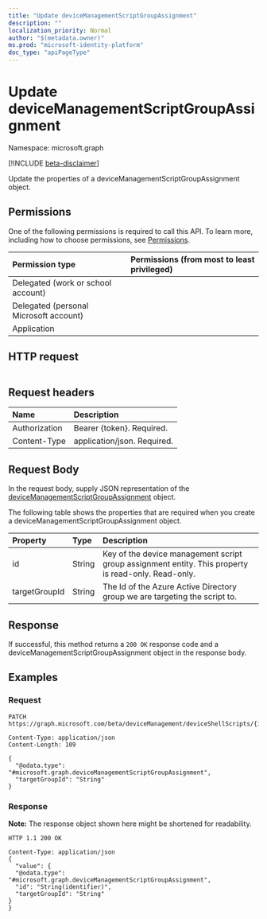 ```yaml
---
title: "Update deviceManagementScriptGroupAssignment"
description: ""
localization_priority: Normal
author: "$(metadata.owner)"
ms.prod: "microsoft-identity-platform"
doc_type: "apiPageType"
---
```


# Update deviceManagementScriptGroupAssignment

Namespace: microsoft.graph

[!INCLUDE [beta-disclaimer](../../includes/beta-disclaimer.md)]

Update the properties of a deviceManagementScriptGroupAssignment object.

## Permissions

One of the following permissions is required to call this API. To learn more, including how to choose permissions, see [Permissions](/graph/permissions-reference).

| Permission type                        | Permissions (from most to least privileged) |
| :------------------------------------- | :------------------------------------------ |
| Delegated (work or school account)     |                                             |
| Delegated (personal Microsoft account) |                                             |
| Application                            |                                             |

## HTTP request

<!-- {
  "blockType": "ignored"
}
-->

```http

```

## Request headers

| Name          | Description                 |
| :------------ | :-------------------------- |
| Authorization | Bearer {token}. Required.   |
| Content-Type  | application/json. Required. |

## Request Body

In the request body, supply JSON representation of the [deviceManagementScriptGroupAssignment](../resources/intune-devicemanagementscriptgroupassignment.md) object.

<!-- Actions and Functions -->

<!-- CRUD Methods -->

The following table shows the properties that are required when you create a deviceManagementScriptGroupAssignment object.

| Property      | Type   | Description                                                                                         |
| :------------ | :----- | :-------------------------------------------------------------------------------------------------- |
| id            | String | Key of the device management script group assignment entity. This property is read-only. Read-only. |
| targetGroupId | String | The Id of the Azure Active Directory group we are targeting the script to.                          |

## Response

If successful, this method returns a `200 OK` response code and a deviceManagementScriptGroupAssignment object in the response body.

## Examples

### Request

<!-- {
  "blockType": "request",
  "name": "update_devicemanagementscriptgroupassignment"
}
-->

```http
PATCH https://graph.microsoft.com/beta/deviceManagement/deviceShellScripts/{id}/groupAssignments/{id}

Content-Type: application/json
Content-Length: 109

{
  "@odata.type": "#microsoft.graph.deviceManagementScriptGroupAssignment",
  "targetGroupId": "String"
}

```

### Response

**Note:** The response object shown here might be shortened for readability.

<!-- {
  "blockType": "response",
  "truncated": true,
  "@odata.type": "microsoft.management.services.api.deviceManagementScriptGroupAssignment"
}
-->

```http
HTTP 1.1 200 OK

Content-Type: application/json
{
  "value": {
  "@odata.type": "#microsoft.graph.deviceManagementScriptGroupAssignment",
  "id": "String(identifier)",
  "targetGroupId": "String"
}
}

```

